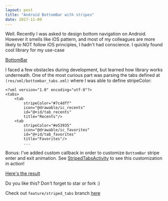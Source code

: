 ```yaml
---
layout: post
title: "Android BottomBar with stripes"
date: 2017-11-09
---
```


Well. Recently I was asked to design bottom navigation on Android. However it smells like iOS pattern, and most of my colleagues are more likely to NOT follow iOS principles, I hadn't had conscience.
I quickly found cool library for my use-case

[BottomBar](https://github.com/roughike/BottomBar)

I faced a few obstacles during development, but learned how library works underneath. One of the most curious part was parsing the tabs defined at `(res/xml/bottombar_tabs.xml)` where I was able to define stripeColor:

```
<?xml version="1.0" encoding="utf-8"?>
<tabs>
    <tab
        stripeColor="#7c4dff"
        icon="@drawable/ic_recents"
        id="@+id/tab_recents"
        title="Recents"/>
    <tab
        stripeColor="#e53935"
        icon="@drawable/ic_favorites"
        id="@+id/tab_favorites"
        title="Favorites"/>
        ...
```

Bonus: I've added custom callback in order to customize `BottomBar` stripe enter and exit animation.
See [StripedTabsActivity](https://github.com/Marchuck/BottomBar/blob/feature/striped_tabs/app/src/main/java/com/example/bottombar/sample/StripedTabsActivity.java) to see this customization in action!



[Here's the result](https://github.com/Marchuck/marchuck.github.io/blob/master/assets/nov/bottom_bar_stripes.gif)


Do you like this? Don't forget to star or fork :)

Check out `feature/striped_tabs` branch [here](https://github.com/Marchuck/BottomBar)
